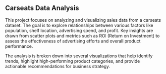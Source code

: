 Carseats Data Analysis
-----------------------
This project focuses on analyzing and visualizing sales data from a carseats dataset. The goal is to explore relationships between various factors like population, shelf location, advertising spend, and profit. Key insights are drawn from scatter plots and metrics such as ROI (Return on Investment) to assess the effectiveness of advertising efforts and overall product performance.

The analysis is broken down into several visualizations that help identify trends, highlight high-performing product categories, and provide actionable recommendations for business strategy.
